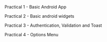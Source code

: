 Practical 1 - Basic Android App

Practical 2 - Basic android widgets

Practical 3 - Authentication, Validation and Toast

Practical 4 - Options Menu
